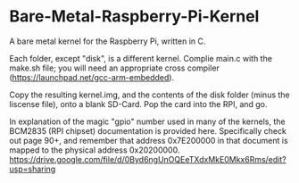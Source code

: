 Bare-Metal-Raspberry-Pi-Kernel
==============================

A bare metal kernel for the Raspberry Pi, written in C.

Each folder, except "disk", is a different kernel.
Complie main.c with the make.sh file; you will need an appropriate cross compiler (https://launchpad.net/gcc-arm-embedded).

Copy the resulting kernel.img, and the contents of the disk folder (minus the liscense file), onto a blank SD-Card.
Pop the card into the RPI, and go.

In explanation of the magic "gpio" number used in many of the kernels, the BCM2835 (RPI chipset) documentation is provided here. Specifically check out page 90+, and remember that address 0x7E200000 in that document is mapped to the physical address 0x20200000.
https://drive.google.com/file/d/0Byd6ngUnOQEeTXdxMkE0Mkx6Rms/edit?usp=sharing
